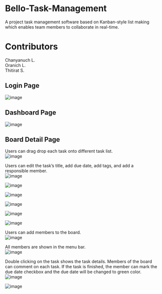 # Bello-Task-Management
A project task management software based on Kanban-style list making which enables team members to collaborate in real-time.

# Contributors
Chanyanuch L. <br/>
Oranich L. <br/>
Thitirat S.

## Login Page
![image](https://user-images.githubusercontent.com/47154880/89916820-44d48a80-dc22-11ea-9aa5-479495cf91a3.png)

## Dashboard Page
![image](https://user-images.githubusercontent.com/47154880/89916927-6170c280-dc22-11ea-8354-42a37c7b896c.png)

## Board Detail Page
Users can drag drop each task onto different task list. <br/>
![image](https://user-images.githubusercontent.com/47154880/89917036-85cc9f00-dc22-11ea-8044-2f301826b9e0.png)  <br/>

Users can edit the task’s title, add due date, add tags, and add a responsible member. <br/>
![image](https://user-images.githubusercontent.com/47154880/89917223-be6c7880-dc22-11ea-9127-7f4d3d3ddd8a.png)

![image](https://user-images.githubusercontent.com/47154880/89917284-d17f4880-dc22-11ea-951b-45c0f63dc282.png)

![image](https://user-images.githubusercontent.com/47154880/89917371-ed82ea00-dc22-11ea-95e6-ae1915a955d8.png)

![image](https://user-images.githubusercontent.com/47154880/89917595-29b64a80-dc23-11ea-916d-81680677a2de.png)

![image](https://user-images.githubusercontent.com/47154880/89917639-3aff5700-dc23-11ea-84eb-b08bd1e7fd23.png)

![image](https://user-images.githubusercontent.com/47154880/89917657-418dce80-dc23-11ea-8fb6-576906a556a0.png) <br/>

Users can add members to the board. <br/>
![image](https://user-images.githubusercontent.com/47154880/89917793-6d10b900-dc23-11ea-9152-13c3a66e84cc.png) <br/>

All members are shown in the menu bar. <br/>
![image](https://user-images.githubusercontent.com/47154880/89917828-7a2da800-dc23-11ea-86cb-fec08bea559d.png) <br/>

Double clicking on the task shows the task details. Members of the board can comment on each task. If the task is finished, the member can mark the due date checkbox and the due date will be changed to green color. <br/>
![image](https://user-images.githubusercontent.com/47154880/89918146-e01a2f80-dc23-11ea-89f1-8871fd1a3e4e.png)

![image](https://user-images.githubusercontent.com/47154880/89918180-ead4c480-dc23-11ea-886d-cee5ea62ee97.png)





